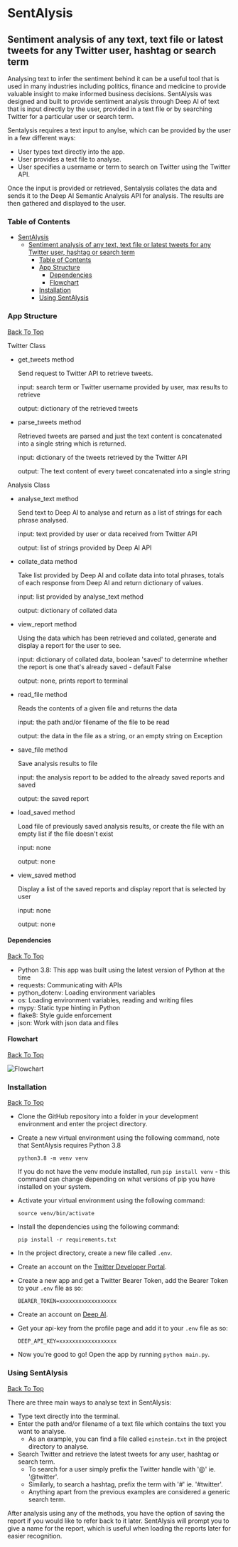 # SentAlysis

## Sentiment analysis of any text, text file or latest tweets for any Twitter user, hashtag or search term

Analysing text to infer the sentiment behind it can be a useful tool that is used in many industries including politics, finance and medicine to provide valuable insight to make informed business decisions. SentAlysis was designed and built to provide sentiment analysis through Deep AI of text that is input directly by the user, provided in a text file or by searching Twitter for a particular user or search term.

Sentalysis requires a text input to anylse, which can be provided by the user in a few different ways:

- User types text directly into the app.
- User provides a text file to analyse.
- User specifies a username or term to search on Twitter using the Twitter API.

Once the input is provided or retrieved, Sentalysis collates the data and sends it to the Deep AI Semantic Analysis API for analysis. The results are then gathered and displayed to the user.

### Table of Contents

- [SentAlysis](#sentalysis)
  - [Sentiment analysis of any text, text file or latest tweets for any Twitter user, hashtag or search term](#sentiment-analysis-of-any-text-text-file-or-latest-tweets-for-any-twitter-user-hashtag-or-search-term)
    - [Table of Contents](#table-of-contents)
    - [App Structure](#app-structure)
      - [Dependencies](#dependencies)
      - [Flowchart](#flowchart)
    - [Installation](#installation)
    - [Using SentAlysis](#using-sentalysis)

### App Structure

[Back To Top](#sentalysis)

Twitter Class

- get_tweets method

    Send request to Twitter API to retrieve tweets.
  
    input: search term or Twitter username provided by user, max results to retrieve

    output: dictionary of the retrieved tweets

- parse_tweets method

    Retrieved tweets are parsed and just the text content is concatenated into a single string which is returned.

    input: dictionary of the tweets retrieved by the Twitter API

    output: The text content of every tweet concatenated into a single string

Analysis Class

- analyse_text method

    Send text to Deep AI to analyse and return as a list of strings for each phrase analysed.

    input: text provided by user or data received from Twitter API

    output: list of strings provided by Deep AI API

- collate_data method

    Take list provided by Deep AI and collate data into total phrases, totals of each response from Deep AI and return dictionary of values.

    input: list provided by analyse_text method

    output: dictionary of collated data

- view_report method

    Using the data which has been retrieved and collated, generate and display a report for the user to see.

    input: dictionary of collated data, boolean 'saved' to determine whether the report is one that's already saved - default False

    output: none, prints report to terminal

- read_file method

    Reads the contents of a given file and returns the data

    input: the path and/or filename of the file to be read

    output: the data in the file as a string, or an empty string on Exception

- save_file method

    Save analysis results to file

    input: the analysis report to be added to the already saved reports and saved

    output: the saved report

- load_saved method
  
    Load file of previously saved analysis results, or create the file with an empty list if the file doesn't exist

    input: none

    output: none

- view_saved method

    Display a list of the saved reports and display report that is selected by user

    input: none

    output: none

#### Dependencies

[Back To Top](#sentalysis)

- Python 3.8: This app was built using the latest version of Python at the time
- requests: Communicating with APIs
- python_dotenv: Loading environment variables
- os: Loading environment variables, reading and writing files
- mypy: Static type hinting in Python
- flake8: Style guide enforcement
- json: Work with json data and files

#### Flowchart

[Back To Top](#sentalysis)

![Flowchart](docs/flow.drawio.svg)

### Installation

[Back To Top](#sentalysis)

- Clone the GitHub repository into a folder in your development environment and enter the project directory.

- Create a new virtual environment using the following command, note that SentAlysis requires Python 3.8

    `python3.8 -m venv venv`

    If you do not have the venv module installed, run `pip install venv` - this command can change depending on what versions of pip you have installed on your system.

- Activate your virtual environment using the following command:

    `source venv/bin/activate`

- Install the dependencies using the following command:

    `pip install -r requirements.txt`

- In the project directory, create a new file called `.env`.

- Create an account on the [Twitter Developer Portal](https://developer.twitter.com/en/portal/dashboard).

- Create a new app and get a Twitter Bearer Token, add the Bearer Token to your `.env` file as so:

    `BEARER_TOKEN=xxxxxxxxxxxxxxxxxx`

- Create an account on [Deep AI](https://deepai.org/dashboard/).

- Get your api-key from the profile page and add it to your `.env` file as so:

    `DEEP_API_KEY=xxxxxxxxxxxxxxxxxx`

- Now you're good to go! Open the app by running `python main.py`.

### Using SentAlysis

[Back To Top](#sentalysis)

There are three main ways to analyse text in SentAlysis:

- Type text directly into the terminal.
- Enter the path and/or filename of a text file which contains the text you want to analyse.
  - As an example, you can find a file called `einstein.txt` in the project directory to analyse.
- Search Twitter and retrieve the latest tweets for any user, hashtag or search term.
  - To search for a user simply prefix the Twitter handle with '@' ie. '@twitter'.
  - Similarly, to search a hashtag, prefix the term with '#' ie. '#twitter'.
  - Anything apart from the previous examples are considered a generic search term.

After analysis using any of the methods, you have the option of saving the report if you would like to refer back to it later. SentAlysis will prompt you to give a name for the report, which is useful when loading the reports later for easier recognition.
